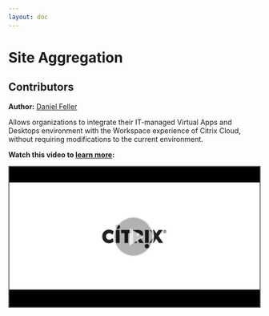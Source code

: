 ```yaml
---
layout: doc
---
```

# Site Aggregation

## Contributors

**Author:** [Daniel Feller](https://twitter.com/djfeller)

Allows organizations to integrate their IT-managed Virtual Apps and Desktops environment with the Workspace experience of Citrix Cloud, without requiring modifications to the current environment.

**Watch this video to [learn more](https://www.youtube.com/watch?v=i9qL3clzPzQ):**

[![Site Aggregation Tech Insight](/en-us/tech-zone/learn/media/shared_video-placeholder.png)](https://www.youtube.com/watch?v=i9qL3clzPzQ)
